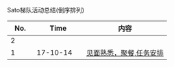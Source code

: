 Sato梯队活动总结(倒序排列)

No.|Time |内容 
--------- | -------------| -------------
2         |     | 
1         |17-10-14      | [见面熟悉，聚餐,任务安排](https://github.com/satoteam/share/blob/master/活动安排/No1-见面会以及安排.md)




